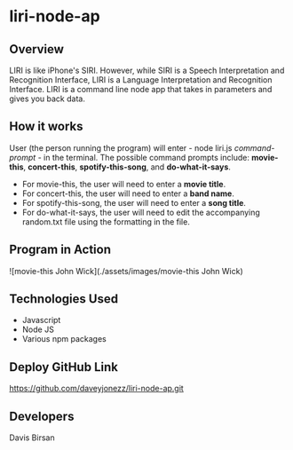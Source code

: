 # liri-node-ap

## Overview
LIRI is like iPhone's SIRI. However, while SIRI is a Speech Interpretation and Recognition Interface, LIRI is a Language Interpretation and Recognition Interface. LIRI is a command line node app that takes in parameters and gives you back data.

## How it works
User (the person running the program) will enter - node liri.js _command-prompt_ - in the terminal. 
The possible command prompts include: **movie-this**, **concert-this**, **spotify-this-song**, and **do-what-it-says**.

* For movie-this, the user will need to enter a **movie title**. 
* For concert-this, the user will need to enter a **band name**. 
* For spotify-this-song, the user will need to enter a **song title**. 
* For do-what-it-says, the user will need to edit the accompanying random.txt file using the formatting in the file.

## Program in Action
![movie-this John Wick](./assets/images/movie-this John Wick)

## Technologies Used
* Javascript
* Node JS
* Various npm packages

## Deploy GitHub Link
https://github.com/daveyjonezz/liri-node-ap.git

## Developers
Davis Birsan
